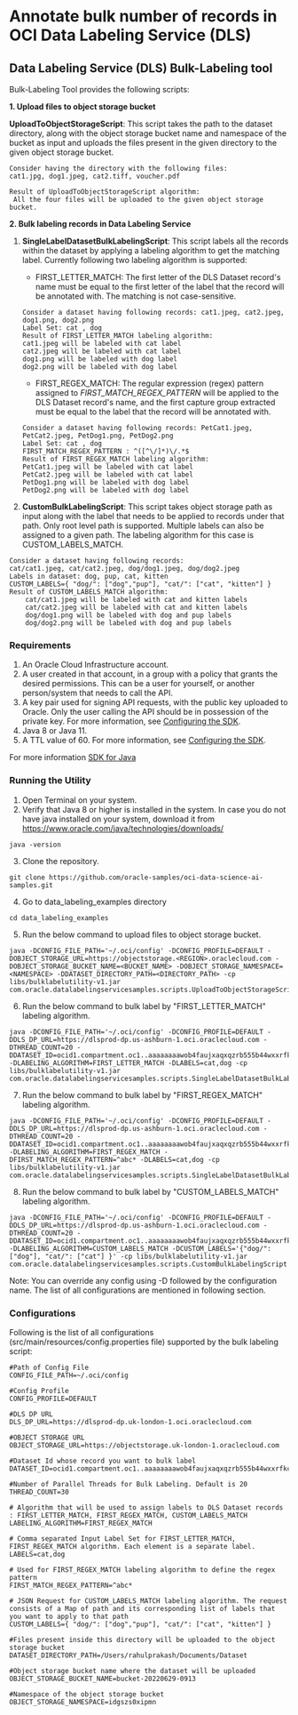 # Annotate bulk number of records in OCI Data Labeling Service (DLS)

## Data Labeling Service (DLS) Bulk-Labeling tool

Bulk-Labeling Tool provides the following scripts:

**1. Upload files to object storage bucket**


**UploadToObjectStorageScript**: This script takes the path to the dataset directory, along with the object storage bucket name and namespace of the bucket as input and uploads the files present in the given directory to the given object storage bucket.

```
Consider having the directory with the following files:
cat1.jpg, dog1.jpeg, cat2.tiff, voucher.pdf

Result of UploadToObjectStorageScript algorithm:
 All the four files will be uploaded to the given object storage bucket.
```

**2. Bulk labeling records in Data Labeling Service**

1. **SingleLabelDatasetBulkLabelingScript**: This script labels all the records within the dataset by applying a labeling algorithm to get the matching label. Currently following two labeling algorithm is supported:


    - FIRST_LETTER_MATCH: The first letter of the DLS Dataset record's name must be equal to the first letter of the label that the record will be annotated with. The matching is not case-sensitive.

    ```
    Consider a dataset having following records: cat1.jpeg, cat2.jpeg, dog1.png, dog2.png
    Label Set: cat , dog
    Result of FIRST_LETTER_MATCH labeling algorithm:
    cat1.jpeg will be labeled with cat label
    cat2.jpeg will be labeled with cat label
    dog1.png will be labeled with dog label
    dog2.png will be labeled with dog label
    ```


    - FIRST_REGEX_MATCH: The regular expression (regex) pattern assigned to _FIRST_MATCH_REGEX_PATTERN_ will be applied to the DLS Dataset record's name, and the first capture group extracted must be equal to the label that the record will be annotated with.

    ```
    Consider a dataset having following records: PetCat1.jpeg, PetCat2.jpeg, PetDog1.png, PetDog2.png
    Label Set: cat , dog
    FIRST_MATCH_REGEX_PATTERN : ^([^\/]*)\/.*$
    Result of FIRST_REGEX_MATCH labeling algorithm:
    PetCat1.jpeg will be labeled with cat label
    PetCat2.jpeg will be labeled with cat label
    PetDog1.png will be labeled with dog label
    PetDog2.png will be labeled with dog label
    ```

2. **CustomBulkLabelingScript**: This script takes object storage path as input along with the label that needs to be applied to records under that path. Only root level path is supported. Multiple labels can also be assigned to a given path. The labeling algorithm for this case is CUSTOM_LABELS_MATCH.

```
Consider a dataset having following records:
cat/cat1.jpeg, cat/cat2.jpeg, dog/dog1.jpeg, dog/dog2.jpeg
Labels in dataset: dog, pup, cat, kitten
CUSTOM_LABELS={ "dog/": ["dog","pup"], "cat/": ["cat", "kitten"] }
Result of CUSTOM_LABELS_MATCH algorithm:
    cat/cat1.jpeg will be labeled with cat and kitten labels
    cat/cat2.jpeg will be labeled with cat and kitten labels
    dog/dog1.png will be labeled with dog and pup labels
    dog/dog2.png will be labeled with dog and pup labels
```


### Requirements
1. An Oracle Cloud Infrastructure account. <br/>
2. A user created in that account, in a group with a policy that grants the desired permissions. This can be a user for yourself, or another person/system that needs to call the API. <br/>
3. A key pair used for signing API requests, with the public key uploaded to Oracle. Only the user calling the API should be in possession of the private key. For more information, see [Configuring the SDK](https://docs.oracle.com/en-us/iaas/Content/API/SDKDocs/javasdkgettingstarted.htm#Configur). <br/>
4. Java 8 or Java 11. <br/>
5. A TTL value of 60. For more information, see [Configuring the SDK](https://docs.oracle.com/en-us/iaas/Content/API/SDKDocs/javasdkgettingstarted.htm#Configur). <br/>

For more information [SDK for Java](https://docs.oracle.com/en-us/iaas/Content/API/SDKDocs/javasdk.htm)

### Running the Utility
1. Open Terminal on your system.
2. Verify that Java 8 or higher is installed in the system. In case you do not have java installed on your system, download it from https://www.oracle.com/java/technologies/downloads/

```
java -version
```
3. Clone the repository.

```
git clone https://github.com/oracle-samples/oci-data-science-ai-samples.git
```
4. Go to data_labeling_examples directory

```
cd data_labeling_examples
```
5. Run the below command to upload files to object storage bucket.

```
java -DCONFIG_FILE_PATH='~/.oci/config' -DCONFIG_PROFILE=DEFAULT -DOBJECT_STORAGE_URL=https://objectstorage.<REGION>.oraclecloud.com -DOBJECT_STORAGE_BUCKET_NAME=<BUCKET_NAME> -DOBJECT_STORAGE_NAMESPACE=<NAMESPACE> -DDATASET_DIRECTORY_PATH=<DIRECTORY_PATH> -cp libs/bulklabelutility-v1.jar com.oracle.datalabelingservicesamples.scripts.UploadToObjectStorageScript
```
6. Run the below command to bulk label by "FIRST_LETTER_MATCH" labeling algorithm.

```
java -DCONFIG_FILE_PATH='~/.oci/config' -DCONFIG_PROFILE=DEFAULT -DDLS_DP_URL=https://dlsprod-dp.us-ashburn-1.oci.oraclecloud.com -DTHREAD_COUNT=20 -DDATASET_ID=ocid1.compartment.oc1..aaaaaaaawob4faujxaqxqzrb555b44wxxrfkcpapjxwp4s4hwjthu46idr5a -DLABELING_ALGORITHM=FIRST_LETTER_MATCH -DLABELS=cat,dog -cp libs/bulklabelutility-v1.jar com.oracle.datalabelingservicesamples.scripts.SingleLabelDatasetBulkLabelingScript
```
7. Run the below command to bulk label by "FIRST_REGEX_MATCH" labeling algorithm.

```
java -DCONFIG_FILE_PATH='~/.oci/config' -DCONFIG_PROFILE=DEFAULT -DDLS_DP_URL=https://dlsprod-dp.us-ashburn-1.oci.oraclecloud.com -DTHREAD_COUNT=20 -DDATASET_ID=ocid1.compartment.oc1..aaaaaaaawob4faujxaqxqzrb555b44wxxrfkcpapjxwp4s4hwjthu46idr5a -DLABELING_ALGORITHM=FIRST_REGEX_MATCH -DFIRST_MATCH_REGEX_PATTERN=^abc* -DLABELS=cat,dog -cp libs/bulklabelutility-v1.jar com.oracle.datalabelingservicesamples.scripts.SingleLabelDatasetBulkLabelingScript
```
8. Run the below command to bulk label by "CUSTOM_LABELS_MATCH" labeling algorithm.

```
java -DCONFIG_FILE_PATH='~/.oci/config' -DCONFIG_PROFILE=DEFAULT -DDLS_DP_URL=https://dlsprod-dp.us-ashburn-1.oci.oraclecloud.com -DTHREAD_COUNT=20 -DDATASET_ID=ocid1.compartment.oc1..aaaaaaaawob4faujxaqxqzrb555b44wxxrfkcpapjxwp4s4hwjthu46idr5a -DLABELING_ALGORITHM=CUSTOM_LABELS_MATCH -DCUSTOM_LABELS='{"dog/": ["dog"], "cat/": ["cat"] }' -cp libs/bulklabelutility-v1.jar com.oracle.datalabelingservicesamples.scripts.CustomBulkLabelingScript
```

Note: You can override any config using -D followed by the configuration name. The list of all configurations are mentioned in following section.

### Configurations

Following is the list of all configurations (src/main/resources/config.properties file) supported by the bulk labeling script:

```
#Path of Config File
CONFIG_FILE_PATH=~/.oci/config

#Config Profile
CONFIG_PROFILE=DEFAULT

#DLS DP URL
DLS_DP_URL=https://dlsprod-dp.uk-london-1.oci.oraclecloud.com

#OBJECT STORAGE URL
OBJECT_STORAGE_URL=https://objectstorage.uk-london-1.oraclecloud.com

#Dataset Id whose record you want to bulk label
DATASET_ID=ocid1.compartment.oc1..aaaaaaaawob4faujxaqxqzrb555b44wxxrfkcpapjxwp4s4hwjthu46idr5a

#Number of Parallel Threads for Bulk Labeling. Default is 20
THREAD_COUNT=30

# Algorithm that will be used to assign labels to DLS Dataset records : FIRST_LETTER_MATCH, FIRST_REGEX_MATCH, CUSTOM_LABELS_MATCH
LABELING_ALGORITHM=FIRST_REGEX_MATCH

# Comma separated Input Label Set for FIRST_LETTER_MATCH, FIRST_REGEX_MATCH algorithm. Each element is a separate label.
LABELS=cat,dog

# Used for FIRST_REGEX_MATCH labeling algorithm to define the regex pattern
FIRST_MATCH_REGEX_PATTERN=^abc*

# JSON Request for CUSTOM_LABELS_MATCH labeling algorithm. The request consists of a Map of path and its corresponding list of labels that you want to apply to that path
CUSTOM_LABELS={ "dog/": ["dog","pup"], "cat/": ["cat", "kitten"] }

#Files present inside this directory will be uploaded to the object storage bucket
DATASET_DIRECTORY_PATH=/Users/rahulprakash/Documents/Dataset

#Object storage bucket name where the dataset will be uploaded
OBJECT_STORAGE_BUCKET_NAME=bucket-20220629-0913

#Namespace of the object storage bucket
OBJECT_STORAGE_NAMESPACE=idgszs0xipmn
